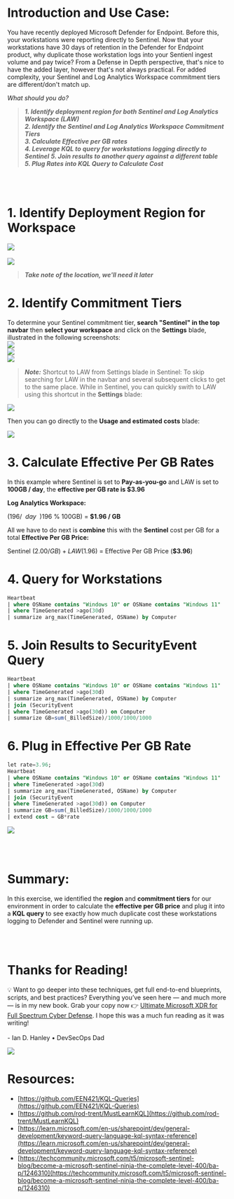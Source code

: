 # Introduction and Use Case:
You have recently deployed Microsoft Defender for Endpoint. Before this, your workstations were reporting directly to Sentinel. Now that your workstations have 30 days of retention in the Defender for Endpoint product, why duplicate those workstation logs into your Sentienl ingest volume and pay twice? From a Defense in Depth perspective, that's nice to have the added layer, however that's not always practical. For added complexity, your Sentinel and Log Analytics Workspace commitment tiers are different/don't match up.

_What should you do?_

> **_1.	Identify deployment region for both Sentinel and Log Analytics Workspace (LAW)_**  <br/>
> **_2.	Identify the Sentinel and Log Analytics Workspace **Commitment Tiers**_** <br/>
> **_3.	Calculate Effective per GB rates_** <br/>
> **_4. Leverage KQL to query for workstations logging directly to Sentinel_**
> **_5.	**Join** results to another query against a different table_** <br/>
> **_5.	Plug Rates into KQL Query to Calculate Cost_** <br/>

 
<br/><br/>

# 1. Identify Deployment Region for Workspace
![](/assets/img/Optimization2/Sentinel.png)
<br/><br/>
![](/assets/img/Optimization2/Region.png)

>***_Take note of the location, we'll need it later_***

# 2. Identify Commitment Tiers
To determine your Sentinel commitment tier, **search "Sentinel" in the top navbar** then **select your workspace** and click on the **Settings** blade, illustrated in the following screenshots:<br/>
![](/assets/img/Optimization2/Sentinel.png)<br/>
![](/assets/img/Optimization2/workspace.png)<br/>
![](/assets/img/Optimization2/Sentinel_Settings_Blade.png)<br/>

> ***_Note:_*** Shortcut to LAW from Settings blade in Sentinel:
 To skip searching for LAW in the navbar and several subsequent clicks to get to the same place. While in Sentinel, you can quickly swith to LAW using this shortcut in the **Settings** blade:

![](/assets/img/Optimization2/LAWTierShortcut.png)

Then you can go directly to the **Usage and estimated costs** blade:

 
![](/assets/img/Optimization2/LAW%20Cost%20Blade.png)

# 3. Calculate Effective Per GB Rates
In this example where Sentinel is set to **Pay-as-you-go** and LAW is set to **100GB / day**, the **effective per GB rate is \$3.96**

**Log Analytics Workspace:**<br/>
<!--$$ {\$196/day \over 100GB/day} = {\$196 \over 100GB}=\$1.96 /GB $$-->
($196/~~day~~) % (100GB/~~day~~) = ($196 % 100GB) = **$1.96 / GB**

All we have to do next is **combine** this with the **Sentinel** cost per GB for a total **Effective Per GB Price:**<br/>
<!--$$ Sentinel (\$2.00/GB) + LAW (\$1.96) = Effective Per GB Price (\$3.96) $$-->
Sentinel ($2.00/GB) + LAW ($1.96) = Effective Per GB Price (**$3.96**)


# 4. Query for Workstations
```sql
Heartbeat                                                                       //<-- Query the Heartbeat table
| where OSName contains "Windows 10" or OSName contains "Windows 11"            //<-- Query for Win10 and 11 Workstations
| where TimeGenerated >ago(30d)                                                 //<-- Query the last 30 days
| summarize arg_max(TimeGenerated, OSName) by Computer                          //<-- Summarize by computer
```

# 5. Join Results to SecurityEvent Query
```sql
Heartbeat                                                                       
| where OSName contains "Windows 10" or OSName contains "Windows 11"
| where TimeGenerated >ago(30d)
| summarize arg_max(TimeGenerated, OSName) by Computer
| join (SecurityEvent                                                           //<-- Join results with the following query against the SecurityEvent table
| where TimeGenerated >ago(30d)) on Computer                                    //<-- Query the last 30 days
| summarize GB=sum(_BilledSize)/1000/1000/1000                                  //<-- Summarize by total _Billed Size and convert to GB
```

# 6. Plug in Effective Per GB Rate
```sql
let rate=3.96;                                                                  //<-- Plug in Effective per GB Rate Here)
Heartbeat
| where OSName contains "Windows 10" or OSName contains "Windows 11"
| where TimeGenerated >ago(30d)
| summarize arg_max(TimeGenerated, OSName) by Computer
| join (SecurityEvent
| where TimeGenerated >ago(30d)) on Computer
| summarize GB=sum(_BilledSize)/1000/1000/1000
| extend cost = GB*rate                                                         //<-- Multiply total GB by the effective per GB rate
``` 
![](/assets/img/Optimization2/Workstation_Cost.png)

<br/>
<br/>

# Summary:
In this exercise, we identified the **region** and **commitment tiers** for our environment in order to calculate the **effective per GB price** and plug it into a **KQL query** to see exactly how much duplicate cost these workstations logging to Defender and Sentinel were running up.


<br/>
<br/>

# Thanks for Reading!
 &#128161; Want to go deeper into these techniques, get full end-to-end blueprints, scripts, and best practices? Everything you’ve seen here — and much more — is in my new book. Grab your copy now 👉 [Ultimate Microsoft XDR for Full Spectrum Cyber Defense](https://a.co/d/0HNQ4qJ).  I hope this was a much fun reading as it was writing! <br/> <br/> - Ian D. 
Hanley • DevSecOps Dad


![](/assets/img/Ultimate%20XDR%20for%20Full%20Spectrum%20Cyber%20Defense/cover11.jpg)
<br/>
# Resources:
- [https://github.com/EEN421/KQL-Queries](https://github.com/EEN421/KQL-Queries)
- [https://github.com/rod-trent/MustLearnKQL](https://github.com/rod-trent/MustLearnKQL)
- [https://learn.microsoft.com/en-us/sharepoint/dev/general-development/keyword-query-language-kql-syntax-reference](https://learn.microsoft.com/en-us/sharepoint/dev/general-development/keyword-query-language-kql-syntax-reference)
- [https://techcommunity.microsoft.com/t5/microsoft-sentinel-blog/become-a-microsoft-sentinel-ninja-the-complete-level-400/ba-p/1246310](https://techcommunity.microsoft.com/t5/microsoft-sentinel-blog/become-a-microsoft-sentinel-ninja-the-complete-level-400/ba-p/1246310)
